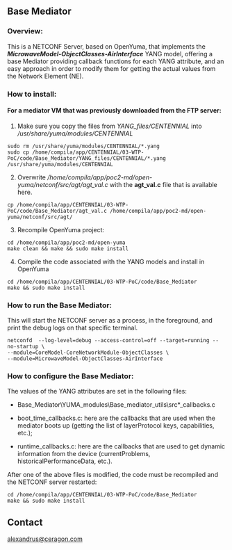 ## Base Mediator

### Overview:
This is a NETCONF Server, based on OpenYuma, that implements the **_MicrowaveModel-ObjectClasses-AirInterface_** YANG model, offering a base Mediator providing callback functions for each YANG attribute, and an easy approach in order to modify them for getting the actual values from the Network Element (NE).

### How to install:
#### For a mediator VM that was previously downloaded from the FTP server:

1. Make sure you copy the files from *YANG_files/CENTENNIAL* into */usr/share/yuma/modules/CENTENNIAL*

```
sudo rm /usr/share/yuma/modules/CENTENNIAL/*.yang
sudo cp /home/compila/app/CENTENNIAL/03-WTP-PoC/code/Base_Mediator/YANG_files/CENTENNIAL/*.yang /usr/share/yuma/modules/CENTENNIAL
```

2. Overwrite */home/compila/app/poc2-md/open-yuma/netconf/src/agt/agt_val.c* with the **agt_val.c** file that is available here.
```
cp /home/compila/app/CENTENNIAL/03-WTP-PoC/code/Base_Mediator/agt_val.c /home/compila/app/poc2-md/open-yuma/netconf/src/agt/
```
3. Recompile OpenYuma project:
```
cd /home/compila/app/poc2-md/open-yuma
make clean && make && sudo make install
```

4. Compile the code associated with the YANG models and install in OpenYuma
```
cd /home/compila/app/CENTENNIAL/03-WTP-PoC/code/Base_Mediator
make && sudo make install
```

### How to run the Base Mediator:

This will start the NETCONF server as a process, in the foreground, and print the debug logs on that specific terminal.
```
netconfd  --log-level=debug --access-control=off --target=running --no-startup \
--module=CoreModel-CoreNetworkModule-ObjectClasses \
--module=MicrowaveModel-ObjectClasses-AirInterface
```


### How to configure the Base Mediator:

The values of the YANG attributes are set in the following files:

- Base_Mediator\YUMA_modules\Base_mediator_utils\src\*_callbacks.c

- boot_time_callbacks.c: here are the callbacks that are used when the mediator boots up (getting the list of layerProtocol keys, capabilities, etc.);
- runtime_callbacks.c: here are the callbacks that are used to get dynamic information from the device (currentProblems, historicalPerformanceData, etc.).

After one of the above files is modified, the code must be recompiled and the NETCONF server restarted:

```
cd /home/compila/app/CENTENNIAL/03-WTP-PoC/code/Base_Mediator
make && sudo make install
```

Contact
-------

alexandrus@ceragon.com
